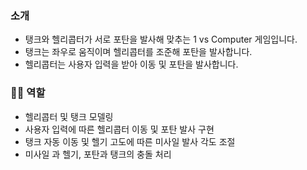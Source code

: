### 소개

- 탱크와 헬리콥터가 서로 포탄을 발사해 맞추는  1 vs Computer 게임입니다.
- 탱크는 좌우로 움직이며 헬리콥터를 조준해 포탄을 발사합니다.
- 헬리콥터는 사용자 입력을 받아 이동 및 포탄을 발사합니다.

### 🙋‍♂️ 역할

- 헬리콥터 및 탱크 모델링
- 사용자 입력에 따른 헬리콥터 이동 및 포탄 발사 구현
- 탱크 자동 이동 및 헬기 고도에 따른 미사일 발사 각도 조절
- 미사일 과 헬기, 포탄과 탱크의 충돌 처리
